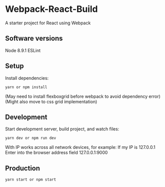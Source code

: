 # Webpack-React-Build

A starter project for React using Webpack

## Software versions
Node 8.9.1
ESLint

## Setup
Install dependencies:
```
yarn or npm install
```
(May need to install flexboxgrid before webpack to avoid dependency error)
(Might also move to css grid implementation)

## Development
Start development server, build project, and watch files:
```
yarn dev or npm run dev
```
With IP works across all network devices, for example:
If my IP is 127.0.0.1
Enter into the browser address field 127.0.0.1:9000


## Production
```
yarn start or npm start
```
